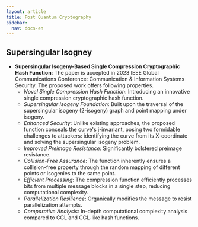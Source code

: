 ```yaml
---
layout: article
title: Post Quantum Cryptography
sidebar:
  nav: docs-en
---
```

## Supersingular Isogney
* **Supersingular Isogeny-Based Single Compression Cryptographic Hash Function**: The paper is accepted in 2023 IEEE Global Communications Conference: Communication & Information Systems Security. The proposed work offers following properties.
  * *Novel Single Compression Hash Function*: Introducing an innovative single compression cryptographic hash function.
  * *Supersingular Isogeny Foundation*: Built upon the traversal of the supersingular isogeny (2-isogeny) graph and point mapping under isogeny.
  * *Enhanced Security*: Unlike existing approaches, the proposed function conceals the curve's j-invariant, posing two formidable challenges to attackers: identifying the curve from its X-coordinate and solving the supersingular isogeny problem.
  * *Improved Preimage Resistance*: Significantly bolstered preimage resistance.
  * *Collision-Free Assurance*: The function inherently ensures a collision-free property through the random mapping of different points or isogenies to the same point.
  * *Efficient Processing*: The compression function efficiently processes bits from multiple message blocks in a single step, reducing computational complexity.
  * *Parallelization Resilience*: Organically modifies the message to resist parallelization attempts.
  * *Comparative Analysis*: In-depth computational complexity analysis compared to CGL and CGL-like hash functions. 
